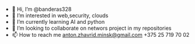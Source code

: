 - 👋 Hi, I’m @banderas328
- 👀 I’m interested in web,security, clouds
- 🌱 I’m currently learning AI and python
- 💞️ I’m looking to collaborate on networs project in my repositories
- 📫 How to reach me anton.zhavrid.minsk@gmail.com +375 25 719 70 02

<!---
banderas328/banderas328 is a ✨ special ✨ repository because its `README.md` (this file) appears on your GitHub profile.
You can click the Preview link to take a look at your changes.
--->
